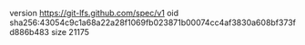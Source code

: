 version https://git-lfs.github.com/spec/v1
oid sha256:43054c9c1a68a22a28f1069fb023871b00074cc4af3830a608bf373fd886b483
size 21175
